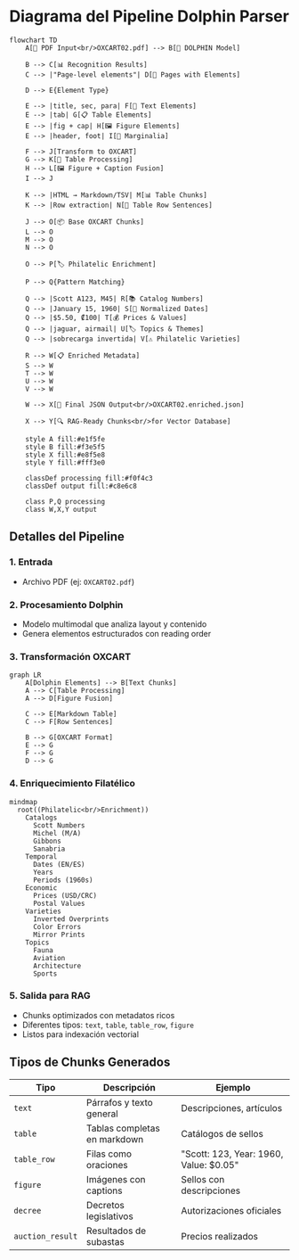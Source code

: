# Diagrama del Pipeline Dolphin Parser

```mermaid
flowchart TD
    A[📄 PDF Input<br/>OXCART02.pdf] --> B[🐬 DOLPHIN Model]
    
    B --> C[📊 Recognition Results]
    C --> |"Page-level elements"| D[📑 Pages with Elements]
    
    D --> E{Element Type}
    
    E --> |title, sec, para| F[📝 Text Elements]
    E --> |tab| G[📋 Table Elements]  
    E --> |fig + cap| H[🖼️ Figure Elements]
    E --> |header, foot| I[📄 Marginalia]
    
    F --> J[Transform to OXCART]
    G --> K[🔄 Table Processing]
    H --> L[🖼️ Figure + Caption Fusion]
    I --> J
    
    K --> |HTML → Markdown/TSV| M[📊 Table Chunks]
    K --> |Row extraction| N[📝 Table Row Sentences]
    
    J --> O[📦 Base OXCART Chunks]
    L --> O
    M --> O
    N --> O
    
    O --> P[🏷️ Philatelic Enrichment]
    
    P --> Q{Pattern Matching}
    
    Q --> |Scott A123, M45| R[📚 Catalog Numbers]
    Q --> |January 15, 1960| S[📅 Normalized Dates]
    Q --> |$5.50, ₡100| T[💰 Prices & Values]
    Q --> |jaguar, airmail| U[🏷️ Topics & Themes]
    Q --> |sobrecarga invertida| V[⚠️ Philatelic Varieties]
    
    R --> W[📋 Enriched Metadata]
    S --> W
    T --> W
    U --> W
    V --> W
    
    W --> X[💾 Final JSON Output<br/>OXCART02.enriched.json]
    
    X --> Y[🔍 RAG-Ready Chunks<br/>for Vector Database]
    
    style A fill:#e1f5fe
    style B fill:#f3e5f5
    style X fill:#e8f5e8
    style Y fill:#fff3e0
    
    classDef processing fill:#f0f4c3
    classDef output fill:#c8e6c8
    
    class P,Q processing
    class W,X,Y output
```

## Detalles del Pipeline

### 1. **Entrada** 
- Archivo PDF (ej: `OXCART02.pdf`)

### 2. **Procesamiento Dolphin**
- Modelo multimodal que analiza layout y contenido
- Genera elementos estructurados con reading order

### 3. **Transformación OXCART**
```mermaid
graph LR
    A[Dolphin Elements] --> B[Text Chunks]
    A --> C[Table Processing]
    A --> D[Figure Fusion]
    
    C --> E[Markdown Table]
    C --> F[Row Sentences]
    
    B --> G[OXCART Format]
    E --> G
    F --> G
    D --> G
```

### 4. **Enriquecimiento Filatélico**
```mermaid
mindmap
  root((Philatelic<br/>Enrichment))
    Catalogs
      Scott Numbers
      Michel (M/A)
      Gibbons
      Sanabria
    Temporal
      Dates (EN/ES)
      Years
      Periods (1960s)
    Economic
      Prices (USD/CRC)
      Postal Values
    Varieties
      Inverted Overprints
      Color Errors
      Mirror Prints
    Topics
      Fauna
      Aviation
      Architecture
      Sports
```

### 5. **Salida para RAG**
- Chunks optimizados con metadatos ricos
- Diferentes tipos: `text`, `table`, `table_row`, `figure`
- Listos para indexación vectorial

## Tipos de Chunks Generados

| Tipo | Descripción | Ejemplo |
|------|-------------|---------|
| `text` | Párrafos y texto general | Descripciones, artículos |
| `table` | Tablas completas en markdown | Catálogos de sellos |
| `table_row` | Filas como oraciones | "Scott: 123, Year: 1960, Value: $0.05" |
| `figure` | Imágenes con captions | Sellos con descripciones |
| `decree` | Decretos legislativos | Autorizaciones oficiales |
| `auction_result` | Resultados de subastas | Precios realizados |